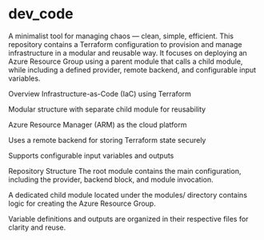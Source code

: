 # dev_code
A minimalist tool for managing chaos — clean, simple, efficient.
This repository contains a Terraform configuration to provision and manage infrastructure in a modular and reusable way. It focuses on deploying an Azure Resource Group using a parent module that calls a child module, while including a defined provider, remote backend, and configurable input variables.

Overview
Infrastructure-as-Code (IaC) using Terraform

Modular structure with separate child module for reusability

Azure Resource Manager (ARM) as the cloud platform

Uses a remote backend for storing Terraform state securely

Supports configurable input variables and outputs

Repository Structure
The root module contains the main configuration, including the provider, backend block, and module invocation.

A dedicated child module located under the modules/ directory contains logic for creating the Azure Resource Group.

Variable definitions and outputs are organized in their respective files for clarity and reuse.
